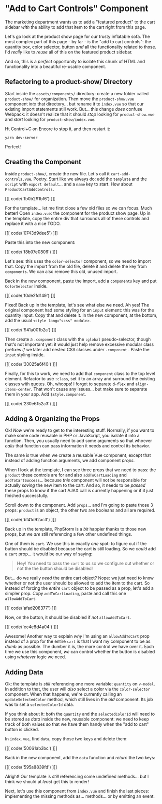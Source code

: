 # "Add to Cart Controls" Component

The marketing department wants us to add a "featured product" to the cart sidebar
*with* the ability to add that item to the cart right from this page.

Let's go look at the product show page for our trusty inflatable sofa. The most
complex part of this page - by far - is the "add to cart controls": the quantity
box, color selector, button *and* all the functionality related to those. I'd
*really* like to *reuse* all of this on the featured product sidebar.

And so, this is a *perfect* opportunity to isolate this chunk of HTML and
functionality into a beautiful re-usable component.

## Refactoring to a product-show/ Directory

Start inside the `assets/components/` directory: create a new folder called
`product-show/` for organization. Then move the `product-show.vue` component
*into* that directory... but rename it to `index.vue` so that our existing import
statements still work. But... this change *does* confuse Webpack: it doesn't
realize that it should *stop* looking for `product-show.vue` and *start* looking
for `product-show/index.vue`.

Ht Control+C on Encore to stop it, and then restart it:

```terminal-silent
yarn dev-server
```

Perfect!

## Creating the Component

Inside `product-show/`, create the new file. Let's call it `cart-add-controls.vue`.
Poetry. Start like we always do: add the `template` and the `script` with
`export default`... and a `name` key to start. How about `ProductCartAddControls`.

[[[ code('fb0b291bf6') ]]]

For the template... let me first close a few old files so we can focus. Much better!
Open `index.vue`: the component for the product show page. Up in the template,
copy the entire div that surrounds all of these controls and replace it with a
nice TODO.

[[[ code('0743d9dee5') ]]]

Paste this into the new component:

[[[ code('f8b07e0806') ]]]

Let's see: this uses the `color-selector` component, so we need to import that. 
Copy the import from the old file, delete it and delete the key from `components`. 
We can also remove this old, unused import.

Back in the new component, paste the import, add a `components` key and put
`ColorSelector` inside.

[[[ code('f0de2fd149') ]]]

Fixed! Back up in the template, let's see what else we need. Ah yes! The original
component had some styling for an `input` element: this was for the quantity
input. Copy that and delete it. In the new component, at the bottom, add the usual
`<style lang="scss" module>`.

[[[ code('941a001b2a') ]]]

Then create a `.component` class with the `:global` pseudo-selector, though
that's not important yet: it would just help remove excessive modular class prefixes
*if* we later add nested CSS classes under `.component` . Paste the `input`
styling inside.

[[[ code('30025a6f40') ]]]

Finally, for this to work, we need to add that `component` class to the top level
element. Refactor to use `:class`, set it to an array and surround the existing
classes with quotes. Oh, whoops! I forgot to separate `d-flex` and
`align-items-center`. That won't cause any issues... but make sure to separate
them in your app. Add `$style.component`.

[[[ code('230e6f52a3') ]]]

## Adding & Organizing the Props

Ok! *Now* we're ready to get to the interesting stuff. Normally, if you want to
make some code reusable in PHP or JavaScript, you isolate it into a function.
Then, you usually need to add some arguments so that whoever *calls* that function
can pass information it needs and control its behavior.

The same is true when we create a reusable Vue component, except that instead of
adding function arguments, we add component *props*.

When I look at the template, I can see three props that we need to pass: the
`product` these controls are for and also `addToCartLoading` and
`addToCartSuccess`... because *this* component will not be responsible for actually
*saving* the new item to the cart. And so, it needs to be *passed* these props to
know if the cart AJAX call is currently happening or if it just finished successfully.

Scroll down to the component. Add `props`... and I'm going to paste those 3 props:
`product` is an object, the other two are booleans and all are required.

[[[ code('bf41d92ac3') ]]]

Back up in the template, PhpStorm is a *bit* happier thanks to those new props,
but we *are* still referencing a few other undefined things.

One of them is `cart`. We use this in exactly *one* spot: to figure out if the
button should be disabled because the cart is still loading. So we *could*
add a `cart` prop... it would be our way of saying:

> Hey! You need to pass the `cart` to us so we configure out whether or not the
> the button should be disabled!

But... do we really *need* the entire cart object? Nope: we just need to know
whether or not the user should be allowed to add the item to the cart.
So instead of forcing the *entire* `cart` object to be passed as a prop, let's
add a simpler prop. Copy `addToCartLoading`, paste and call this one
`allowAddToCart`.

[[[ code('afad208377') ]]]

Now, on the button, it should be disabled if *not* `allowAddToCart`.

[[[ code('ec4e8d4a04') ]]]

Awesome! Another way to explain *why* I'm using an `allowAddToCart` prop instead
of a prop for the entire `cart` is that I want my component to be as *dumb* as
possible. The dumber it is, the more control we have over it. Each time we
use this component, *we* can control whether the button is disabled using
*whatever* logic we need.

## Adding Data

Ok: the template is *still* referencing one more variable: `quantity` on
`v-model`. In addition to that, the user will *also* select a color via the
`color-selector` component. When that happens, we're currently calling an
`updateSelectedColor` method, which still lives in the *old* component. Its
job was to set a `selectedColorId` data.

If you think about it: both the `quantity` and the `selectedColorId` will need
to be stored as *data* inside the new, reusable component: we need to keep track
of both values so that we have them handy when the "add to cart" button is clicked.

In `index.vue`, find `data`, copy those two keys and delete them:

[[[ code('50061ab3bc') ]]]

Back in the new component, add the `data` function and *return* the two keys:

[[[ code('595a8839fd') ]]]

Alright! Our template is *still* referencing some undefined methods... but I think
we should at *least* get this to render!

Next, let's use this component from `index.vue` and finish the last pieces:
implementing the missing methods as... methods... or by emitting an event.
